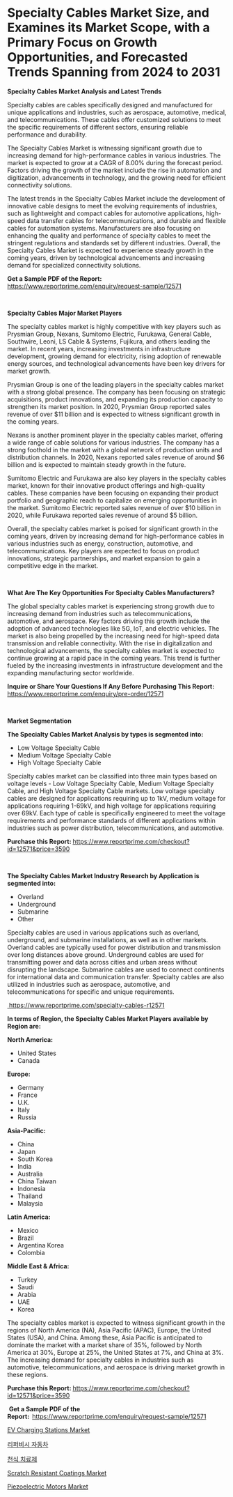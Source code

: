 <p><h1>Specialty Cables Market Size, and Examines its Market Scope, with a Primary Focus on Growth Opportunities, and Forecasted Trends Spanning from 2024 to 2031</h1></p><p><strong>Specialty Cables Market Analysis and Latest Trends</strong></p>
<p><p>Specialty cables are cables specifically designed and manufactured for unique applications and industries, such as aerospace, automotive, medical, and telecommunications. These cables offer customized solutions to meet the specific requirements of different sectors, ensuring reliable performance and durability.</p><p>The Specialty Cables Market is witnessing significant growth due to increasing demand for high-performance cables in various industries. The market is expected to grow at a CAGR of 8.00% during the forecast period. Factors driving the growth of the market include the rise in automation and digitization, advancements in technology, and the growing need for efficient connectivity solutions.</p><p>The latest trends in the Specialty Cables Market include the development of innovative cable designs to meet the evolving requirements of industries, such as lightweight and compact cables for automotive applications, high-speed data transfer cables for telecommunications, and durable and flexible cables for automation systems. Manufacturers are also focusing on enhancing the quality and performance of specialty cables to meet the stringent regulations and standards set by different industries. Overall, the Specialty Cables Market is expected to experience steady growth in the coming years, driven by technological advancements and increasing demand for specialized connectivity solutions.</p></p>
<p><strong>Get a Sample PDF of the Report:&nbsp;</strong> <a href="https://www.reportprime.com/enquiry/request-sample/12571">https://www.reportprime.com/enquiry/request-sample/12571</a></p>
<p>&nbsp;</p>
<p><strong>Specialty Cables Major Market Players</strong></p>
<p><p>The specialty cables market is highly competitive with key players such as Prysmian Group, Nexans, Sumitomo Electric, Furukawa, General Cable, Southwire, Leoni, LS Cable & Systems, Fujikura, and others leading the market. In recent years, increasing investments in infrastructure development, growing demand for electricity, rising adoption of renewable energy sources, and technological advancements have been key drivers for market growth.</p><p>Prysmian Group is one of the leading players in the specialty cables market with a strong global presence. The company has been focusing on strategic acquisitions, product innovations, and expanding its production capacity to strengthen its market position. In 2020, Prysmian Group reported sales revenue of over $11 billion and is expected to witness significant growth in the coming years.</p><p>Nexans is another prominent player in the specialty cables market, offering a wide range of cable solutions for various industries. The company has a strong foothold in the market with a global network of production units and distribution channels. In 2020, Nexans reported sales revenue of around $6 billion and is expected to maintain steady growth in the future.</p><p>Sumitomo Electric and Furukawa are also key players in the specialty cables market, known for their innovative product offerings and high-quality cables. These companies have been focusing on expanding their product portfolio and geographic reach to capitalize on emerging opportunities in the market. Sumitomo Electric reported sales revenue of over $10 billion in 2020, while Furukawa reported sales revenue of around $5 billion.</p><p>Overall, the specialty cables market is poised for significant growth in the coming years, driven by increasing demand for high-performance cables in various industries such as energy, construction, automotive, and telecommunications. Key players are expected to focus on product innovations, strategic partnerships, and market expansion to gain a competitive edge in the market.</p></p>
<p>&nbsp;</p>
<p><strong>What Are The Key Opportunities For Specialty Cables Manufacturers?</strong></p>
<p><p>The global specialty cables market is experiencing strong growth due to increasing demand from industries such as telecommunications, automotive, and aerospace. Key factors driving this growth include the adoption of advanced technologies like 5G, IoT, and electric vehicles. The market is also being propelled by the increasing need for high-speed data transmission and reliable connectivity. With the rise in digitalization and technological advancements, the specialty cables market is expected to continue growing at a rapid pace in the coming years. This trend is further fueled by the increasing investments in infrastructure development and the expanding manufacturing sector worldwide.</p></p>
<p><strong>Inquire or Share Your Questions If Any Before Purchasing This Report:</strong> <a href="https://www.reportprime.com/enquiry/pre-order/12571">https://www.reportprime.com/enquiry/pre-order/12571</a></p>
<p>&nbsp;</p>
<p><strong>Market Segmentation</strong></p>
<p><strong>The Specialty Cables Market Analysis by types is segmented into:</strong></p>
<p><ul><li>Low Voltage Specialty Cable</li><li>Medium Voltage Specialty Cable</li><li>High Voltage Specialty Cable</li></ul></p>
<p><p>Specialty cables market can be classified into three main types based on voltage levels - Low Voltage Specialty Cable, Medium Voltage Specialty Cable, and High Voltage Specialty Cable markets. Low voltage specialty cables are designed for applications requiring up to 1kV, medium voltage for applications requiring 1-69kV, and high voltage for applications requiring over 69kV. Each type of cable is specifically engineered to meet the voltage requirements and performance standards of different applications within industries such as power distribution, telecommunications, and automotive.</p></p>
<p><strong>Purchase this Report:&nbsp;</strong><a href="https://www.reportprime.com/checkout?id=12571&price=3590">https://www.reportprime.com/checkout?id=12571&price=3590</a></p>
<p>&nbsp;</p>
<p><strong>The Specialty Cables Market Industry Research by Application is segmented into:</strong></p>
<p><ul><li>Overland</li><li>Underground</li><li>Submarine</li><li>Other</li></ul></p>
<p><p>Specialty cables are used in various applications such as overland, underground, and submarine installations, as well as in other markets. Overland cables are typically used for power distribution and transmission over long distances above ground. Underground cables are used for transmitting power and data across cities and urban areas without disrupting the landscape. Submarine cables are used to connect continents for international data and communication transfer. Specialty cables are also utilized in industries such as aerospace, automotive, and telecommunications for specific and unique requirements.</p></p>
<p><a href="https://www.reportprime.com/specialty-cables-r12571">&nbsp;https://www.reportprime.com/specialty-cables-r12571</a></p>
<p><strong>In terms of Region, the Specialty Cables Market Players available by Region are:</strong></p>
<p>
    <p> <strong> North America: </strong>
        <ul>
            <li>United States</li>
            <li>Canada</li>
        </ul>
        </p> 
    <p> <strong> Europe: </strong>
        <ul>
            <li>Germany</li>
            <li>France</li>
            <li>U.K.</li>
            <li>Italy</li>
            <li>Russia</li>
        </ul>
        </p> 
    <p> <strong> Asia-Pacific: </strong>
        <ul>
            <li>China</li>
            <li>Japan</li>
            <li>South Korea</li>
            <li>India</li>
            <li>Australia</li>
            <li>China Taiwan</li>
            <li>Indonesia</li>
            <li>Thailand</li>
            <li>Malaysia</li>
        </ul>
        </p> 
    <p> <strong> Latin America: </strong>
        <ul>
            <li>Mexico</li>
            <li>Brazil</li>
            <li>Argentina Korea</li>
            <li>Colombia</li>
        </ul>
        </p> 
    <p> <strong> Middle East & Africa: </strong>
        <ul>
            <li>Turkey</li>
            <li>Saudi</li>
            <li>Arabia</li>
            <li>UAE</li>
            <li>Korea</li>
        </ul>
    </p>
    </p>
<p><p>The specialty cables market is expected to witness significant growth in the regions of North America (NA), Asia Pacific (APAC), Europe, the United States (USA), and China. Among these, Asia Pacific is anticipated to dominate the market with a market share of 35%, followed by North America at 30%, Europe at 25%, the United States at 7%, and China at 3%. The increasing demand for specialty cables in industries such as automotive, telecommunications, and aerospace is driving market growth in these regions.</p></p>
<p><strong>Purchase this Report: </strong><a href="https://www.reportprime.com/checkout?id=12571&price=3590">https://www.reportprime.com/checkout?id=12571&price=3590</a></p>
<p>&nbsp;<strong>Get a Sample PDF of the Report:&nbsp;&nbsp;</strong><a href="https://www.reportprime.com/enquiry/request-sample/12571">https://www.reportprime.com/enquiry/request-sample/12571</a></p>
<p><strong></strong></p>
<p><p><a href="https://github.com/RyleeBauch2023/Market-Research-Report-List-1/blob/main/ev-charging-stations-market.md">EV Charging Stations Market</a></p><p><a href="https://github.com/AidenReinger/Market-Research-Report-List-1/blob/main/560645471024.md">리퍼비시 자동차</a></p><p><a href="https://github.com/wallacBahrtyinger567686/Market-Research-Report-List-1/blob/main/943309271023.md">천식 치료제</a></p><p><a href="https://www.linkedin.com/pulse/scratch-resistant-coatings-market-size-reveals-best-marketing-nlqbf">Scratch Resistant Coatings Market</a></p><p><a href="https://github.com/AndreanneHane2023/Market-Research-Report-List-1/blob/main/piezoelectric-motors-market.md">Piezoelectric Motors Market</a></p></p>